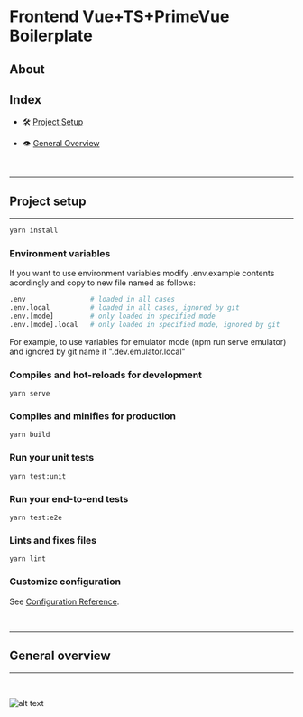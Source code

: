 # Frontend Vue+TS+PrimeVue Boilerplate

## About


## Index

- 🛠 [Project Setup](#project-setup)
- 👁 [General Overview](#general-overview)

  <br>

---

## Project setup

---

```bash
yarn install
```

### Environment variables

If you want to use environment variables modify .env.example contents acordingly and copy to new file named as follows:

```bash
.env                # loaded in all cases
.env.local          # loaded in all cases, ignored by git
.env.[mode]         # only loaded in specified mode
.env.[mode].local   # only loaded in specified mode, ignored by git
```

For example, to use variables for emulator mode (npm run serve emulator) and ignored by git name it ".dev.emulator.local"

### Compiles and hot-reloads for development

```
yarn serve
```

### Compiles and minifies for production

```
yarn build
```

### Run your unit tests

```
yarn test:unit
```

### Run your end-to-end tests

```
yarn test:e2e
```

### Lints and fixes files

```
yarn lint
```

### Customize configuration

See [Configuration Reference](https://cli.vuejs.org/config/).

<br>

---

## General overview

---

<br>

![alt text](https://drive.google.com/uc?id=1pM7UQcBkhLp5e6s_-XRxxdZBcHMkIJXC)
